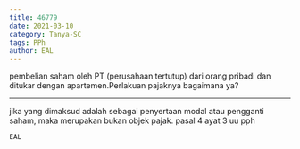 ```yaml
---
title: 46779
date: 2021-03-10
category: Tanya-SC
tags: PPh
author: EAL
---
```


pembelian saham oleh PT (perusahaan tertutup) dari orang pribadi dan ditukar dengan apartemen.Perlakuan pajaknya bagaimana ya?

---

jika yang dimaksud adalah sebagai penyertaan modal atau pengganti saham, maka merupakan bukan objek pajak. pasal 4 ayat 3 uu pph

`EAL`
